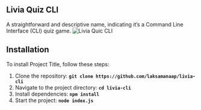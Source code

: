 ## **Livia Quiz CLI**

A straightforward and descriptive name, indicating it’s a Command Line Interface (CLI) quiz game.
![Livia Quic CLI](https://github.com/user-attachments/assets/f52b30f6-5232-45b3-98ae-974eb498f41b)

## **Installation**

To install Project Title, follow these steps:

1. Clone the repository: **`git clone https://github.com/laksamanaap/livia-cli`**
2. Navigate to the project directory: **`cd livia-cli`**
3. Install dependencies: **`npm install`**
4. Start the project: **`node index.js`**
